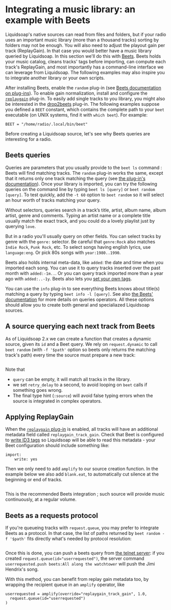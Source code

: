 # Integrating a music library: an example with Beets

Liquidsoap's native sources can read from files and folders,
but if your radio uses an important music library
(more than a thousand tracks)
sorting by folders may not be enough.
You will also need to adjust the playout gain per track (ReplayGain).
In that case you would better have a music library
queried by Liquidsoap.
In this section we'll do this with [Beets](http://beets.io/).
Beets holds your music catalog,
cleans tracks' tags before importing,
can compute each track's ReplayGain,
and most importantly has a command-line interface we can leverage from Liquidsoap.
The following examples may also inspire you to integrate another library or your own scripts.

After installing Beets,
enable the `random` plug-in
(see [Beets documentation on plug-ins](https://beets.readthedocs.io/en/stable/plugins/index.html#using-plugins)).
To enable gain normalization, install and configure the
[`replaygain`](https://beets.readthedocs.io/en/stable/plugins/replaygain.html) plug-in.
To easily add single tracks to you library,
you might also be interested in the
[drop2beets](https://github.com/martinkirch/drop2beets#drop2beets) plug-in.
The following examples suppose you defined a `BEET` constant,
which contains the complete path to your `beet` executable (on UNIX systems, find it with `which beet`). For example:

```
BEET = "/home/radio/.local/bin/beet"
```

Before creating a Liquidsoap source,
let's see why Beets queries are interesting for a radio.

## Beets queries

Queries are parameters that you usually provide to the `beet ls` command :
Beets will find matching tracks.
The `random` plug-in works the same, except that it returns only one track matching the query
(see [the plug-in's documentation](https://beets.readthedocs.io/en/stable/plugins/random.html)).
Once your library is imported,
you can try the following queries on the command line
by typing `beet ls [query]` or `beet random [query]`.
To test quickly, add the `-t 60` option to `beet random`
so it will select an hour worth of tracks matching your query.

Without selectors, queries search in a track’s title, artist, album name,
album artist, genre and comments. Typing an artist name or a complete title
usually match the exact track, and you could do a lovely playlist just by querying `love`.

But in a radio you'll usually query on other fields.
You can select tracks by genre with the `genre:` selector.
Be careful that `genre:Rock` also matches `Indie Rock`, `Punk Rock`, etc.
To select songs having english lyrics, use `language:eng`.
Or pick 80s songs with `year:1980..1990`.

Beets also holds internal meta-data, like `added`:
the date and time when you imported each song.
You can use it to query tracks inserted over the past month with `added:-1m..`.
Or you can query track imported more than a year ago with `added:..-1y`.
Beets also lets you
[set your own tags](https://beets.readthedocs.io/en/stable/guides/advanced.html#store-any-data-you-like).

You can use the `info` plug-in to see everything Beets knows about title(s) matching a query
by typing `beet info -l [query]`.
See also [the Beets' documentation](https://beets.readthedocs.io/en/stable/reference/query.html)
for more details on queries operators.
All these options should allow you to create both general and specialiazed Liquidsoap sources.

## A source querying each next track from Beets

As of Liquidsoap 2.x we can create a function that creates a dynamic source,
given its `id` and a Beet query.
We rely on `request.dynamic` to call `beet random`
(with `-f '$path'` option so beets only returns the matching track's path)
every time the source must prepare a new track:

```{.liquidsoap include="beets-source.liq" from="BEGIN" to="END"}

```

Note that

- `query` can be empty, it will match all tracks in the library.
- we set `retry_delay` to a second, to avoid looping on `beet` calls if something goes wrong.
- The final type hint (`:source`) will avoid false typing errors when the source is integrated in complex operators.

## Applying ReplayGain

When the [`replaygain` plug-in](https://beets.readthedocs.io/en/stable/plugins/replaygain.html)
is enabled, all tracks will have an additional metadata field called `replaygain_track_gain`.
Check that Beet is configured to
[write ID3 tags](https://beets.readthedocs.io/en/stable/reference/config.html#importer-options)
so Liquidsoap will be able to read this metadata -
your Beet configuration should include something like:

```
import:
    write: yes
```

Then we only need to add `amplify` to our source creation function. In the example below we also add `blank.eat`, to automatically cut silence at the beginning or end of tracks.

```{.liquidsoap include="beets-amplify.liq" from="BEGIN"}

```

This is the recommended Beets integration ;
such source will provide music continuously,
at a regular volume.

## Beets as a requests protocol

If you're queueing tracks with `request.queue`,
you may prefer to integrate Beets as a protocol.
In that case,
the list of paths returned by `beet random -f '$path'` fits directly
what's needed by protocol resolution:

```{.liquidsoap include="beets-protocol.liq" from="BEGIN"}

```

Once this is done,
you can push a beets query from [the telnet server](server.html):
if you created `request.queue(id="userrequested")`,
the server command
`userrequested.push beets:All along the watchtower`
will push the Jimi Hendrix's song.

With this method, you can benefit from replay gain metadata too, by wrapping
the recipient queue in an `amplify` operator, like

```liquidsoap
userrequested = amplify(override="replaygain_track_gain", 1.0,
  request.queue(id="userrequested")
)
```
